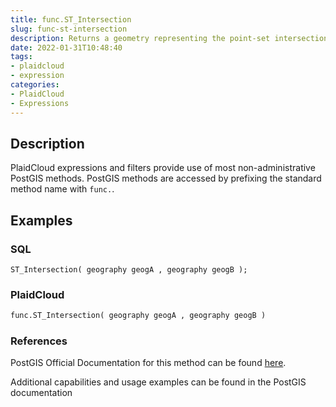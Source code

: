 ```yaml
---
title: func.ST_Intersection
slug: func-st-intersection
description: Returns a geometry representing the point-set intersection of two geometries
date: 2022-01-31T10:48:40
tags:
- plaidcloud
- expression
categories:
- PlaidCloud
- Expressions
---
```



## Description


PlaidCloud expressions and filters provide use of most non-administrative PostGIS methods. PostGIS methods are accessed by prefixing the standard method name with `func.`.



## Examples


### SQL



```
ST_Intersection( geography geogA , geography geogB );
```


### PlaidCloud



```python
func.ST_Intersection( geography geogA , geography geogB )
```


### References


PostGIS Official Documentation for this method can be found [here](https://postgis.net/docs/manual-3.1/ST_Intersection.html).



Additional capabilities and usage examples can be found in the PostGIS documentation

